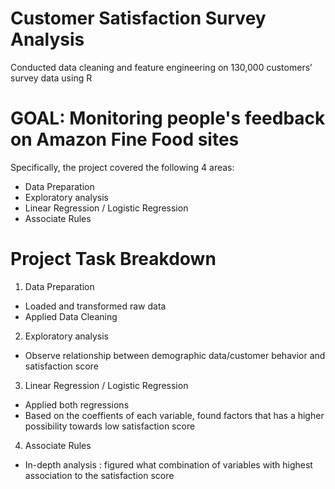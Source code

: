 # Customer Satisfaction Survey Analysis
Conducted data cleaning and feature engineering on 130,000 customers’ survey data using R

# GOAL: Monitoring people's feedback on Amazon Fine Food sites

 Specifically, the project covered the following 4 areas:

  - Data Preparation
  - Exploratory analysis
  - Linear Regression / Logistic Regression
  - Associate Rules

# Project Task Breakdown

  1. Data Preparation
  - Loaded and transformed raw data
  - Applied Data Cleaning
  2. Exploratory analysis
  - Observe relationship between demographic data/customer behavior and satisfaction score 
  3. Linear Regression / Logistic Regression
  - Applied both regressions
  - Based on the coeffients of each variable, found factors that has a higher possibility 
  towards low satisfaction score
  4. Associate Rules
  - In-depth analysis : figured what combination of variables with highest association to the 
  satisfaction score
